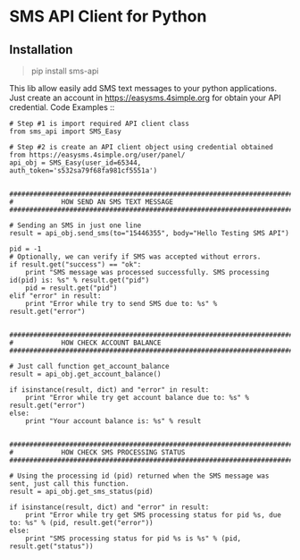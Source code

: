 SMS API Client for Python
=========================

Installation
------------

> pip  install sms-api


This lib allow easily add SMS text messages to your python applications. Just create an account in
https://easysms.4simple.org for obtain your API credential.
Code Examples ::

    # Step #1 is import required API client class
    from sms_api import SMS_Easy
    
    # Step #2 is create an API client object using credential obtained from https://easysms.4simple.org/user/panel/
    api_obj = SMS_Easy(user_id=65344, auth_token='s532sa79f68fa981cf5551a')
    
    
    ##########################################################################
    #            HOW SEND AN SMS TEXT MESSAGE
    ##########################################################################
    
    # Sending an SMS in just one line
    result = api_obj.send_sms(to="15446355", body="Hello Testing SMS API")
    
    pid = -1
    # Optionally, we can verify if SMS was accepted without errors.
    if result.get("success") == "ok":
        print "SMS message was processed successfully. SMS processing id(pid) is: %s" % result.get("pid")
        pid = result.get("pid")
    elif "error" in result:
        print "Error while try to send SMS due to: %s" % result.get("error")
    
    
    ##########################################################################
    #            HOW CHECK ACCOUNT BALANCE
    ##########################################################################
    
    # Just call function get_account_balance
    result = api_obj.get_account_balance()
    
    if isinstance(result, dict) and "error" in result:
        print "Error while try get account balance due to: %s" % result.get("error")
    else:
        print "Your account balance is: %s" % result
    
    
    ##########################################################################
    #            HOW CHECK SMS PROCESSING STATUS
    ##########################################################################
    
    # Using the processing id (pid) returned when the SMS message was sent, just call this function.
    result = api_obj.get_sms_status(pid)
    
    if isinstance(result, dict) and "error" in result:
        print "Error while try get SMS processing status for pid %s, due to: %s" % (pid, result.get("error"))
    else:
        print "SMS processing status for pid %s is %s" % (pid, result.get("status"))